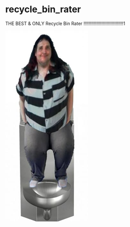# recycle_bin_rater
THE BEST & ONLY Recycle Bin Rater !!!!!!!!!!!!!!!!!!!!!!!!!!!!!!!1

![THE BEST IMAGE](lmao.jpg)
